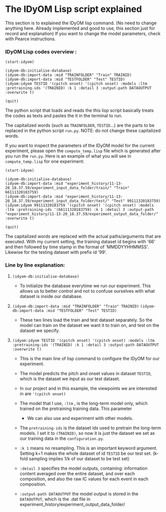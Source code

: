 # The IDyOM Lisp script explained

This section is to explained the IDyOM lisp command. 
(No need to change anything here. Already implemented and good to use, this section just for record and explanation)
If you want to change the model parameters, check with Pearce instructions. 

### IDyOM Lisp codes overview :
 ```` 
(start-idyom)

(idyom-db:initialise-database)    
(idyom-db:import-data :mid "TRAINFOLDER" "Train" TRAINID)    
(idyom-db:import-data :mid "TESTFOLDER" "Test" TESTID)
(idyom:idyom TESTID '(cpitch onset) '(cpitch onset) :models :ltm :pretraining-ids '(TRAINID) :k 1 :detail 3 :output-path DATAOUTPUT :overwrite t)

(quit)
````

The python script that loads and reads the this lisp script basically 
treats the codes as texts and pastes the it in the terminal to run. 


The capitalized words (such as `TRAINFOLDER`, `TESTID`...) are the parts to be replaced in the python script `run.py`. 
NOTE: do not change these capitalized words. 

If you want to inspect the parameters of the IDyOM model for the current experiment, 
please open the `compute_temp.lisp` file which is generated after you run the `run.py`. 
Here is an example of what you will see in `compute_temp.lisp` for one experiment:

 ```` 
(start-idyom)

(idyom-db:initialise-database)    
(idyom-db:import-data :mid "experiment_history/11-13-20_18.37.59/experiment_input_data_folder/train/" "Train" 66111320183759)    
(idyom-db:import-data :mid "experiment_history/11-13-20_18.37.59/experiment_input_data_folder/test/" "Test" 99111320183759)
(idyom:idyom 99111320183759 '(cpitch onset) '(cpitch onset) :models :ltm :pretraining-ids '(66111320183759) :k 1 :detail 3 :output-path "experiment_history/11-13-20_18.37.59/experiment_output_data_folder/" :overwrite t)

(quit)
````

   The capitalized words are replaced with the actual paths/arguments that are executed.
   With my current setting, the training dataset id begins with '66' and then followed by time stamp in the format of 'MMDDYYHHMMSS'.
   Likewise for the testing dataset with prefix id '99'. 


### Line by line explanation:

 1. `(idyom-db:initialise-database)`
   
     - To initialize the database everytime we run our experiment. This allows us to better control and not to confuse
     ourselves with what dataset is inside our database. 
 
 2. `(idyom-db:import-data :mid "TRAINFOLDER" "Train" TRAINID)`
    `(idyom-db:import-data :mid "TESTFOLDER" "Test" TESTID)`
    
     - These two lines load the train and test dataset separately. So the model can train on the dataset we want it to train on, 
     and test on the dataset we specify.

3. `(idyom:idyom TESTID '(cpitch onset) '(cpitch onset) :models :ltm :pretraining-ids '(TRAINID) :k 1 :detail 3 :output-path DATAOUTPUT :overwrite t)`
     
     - This is the main line of lisp command to configure the IDyOM for our experiment. 
     
     - The model predicts the pitch and onset values in dataset `TESTID`, which is the dataset we input as our test dataset.  
     
     - In our project and in this example, the viewpoints we are interested in are `'(cpitch onset)`
 
     - The model that I use, `:ltm` , is the long-term model only, which trained on the pretraining training data.
       This parameter 
        - We can also use and experiment with other models. 
             
     - The `pretraining-ids` is the dataset ids used to pretrain the long-term models. 
       I set it to `(TRAINID)`, so now it is just the dataset we set as our training data in the `configuration.py`. 
       
     - `:k 1` means no resampling. This is an important keyword argument. 
       Setting k=1 makes the whole dataset of id `TESTID` be our test set.
       (k-fold sampling implies 1/k of our dataset to be test set)
    
     - `:detail 3` specifies the model outputs, containing: information content averaged over the entire dataset, and over each composition, 
        and also the raw IC values for each event in each composition. 
     
     - `:output-path DATAOUTPUT` the model output is stored in the `DATAOUTPUT`, which is the .dat file in 
        experiment_history/experiment_output_data_folder/